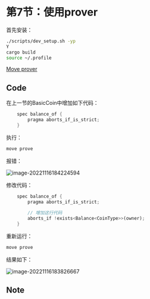 # 第7节：使用prover

首先安装：

```sh
./scripts/dev_setup.sh -yp
Y
cargo build
source ~/.profile
```

[Move prover](https://github.com/move-language/move/blob/main/language/move-prover/doc/user/prover-guide.md)

## Code

在上一节的BasicCoin中增加如下代码：

```rust
    spec balance_of {
        pragma aborts_if_is_strict;
    }
```

执行：

```sh
move prove
```

报错：

![image-20221116184224594](https://duke-typora.s3.ap-southeast-1.amazonaws.com/uPic/image-20221116184224594.png)

修改代码：

```rust
    spec balance_of {
        pragma aborts_if_is_strict;
      	
      	// 增加这行代码
        aborts_if !exists<Balance<CoinType>>(owner);
    }
```

重新运行：

```sh
move prove
```

结果如下：

![image-20221116183826667](https://duke-typora.s3.ap-southeast-1.amazonaws.com/uPic/image-20221116183826667.png)



## Note

